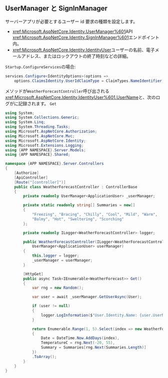 ## <a name="usermanager-and-signinmanager"></a>UserManager と SignInManager

サーバーアプリが必要とするユーザー id 要求の種類を設定します。

* <xref:Microsoft.AspNetCore.Identity.UserManager%601>API <xref:Microsoft.AspNetCore.Identity.SignInManager%601>エンドポイント内。
* <xref:Microsoft.AspNetCore.Identity.IdentityUser>ユーザーの名前、電子メールアドレス、またはロックアウトの終了時刻などの詳細。

`Startup.ConfigureServices`の場合:

```csharp
services.Configure<IdentityOptions>(options => 
    options.ClaimsIdentity.UserIdClaimType = ClaimTypes.NameIdentifier);
```

メソッドが`WeatherForecastController`呼び出される<xref:Microsoft.AspNetCore.Identity.IdentityUser%601.UserName>と、次のログがに記録されます。 `Get`

```csharp
using System;
using System.Collections.Generic;
using System.Linq;
using System.Threading.Tasks;
using Microsoft.AspNetCore.Authorization;
using Microsoft.AspNetCore.Mvc;
using Microsoft.AspNetCore.Identity;
using Microsoft.Extensions.Logging;
using {APP NAMESPACE}.Server.Models;
using {APP NAMESPACE}.Shared;

namespace {APP NAMESPACE}.Server.Controllers
{
    [Authorize]
    [ApiController]
    [Route("[controller]")]
    public class WeatherForecastController : ControllerBase
    {
        private readonly UserManager<ApplicationUser> _userManager;

        private static readonly string[] Summaries = new[]
        {
            "Freezing", "Bracing", "Chilly", "Cool", "Mild", "Warm", 
            "Balmy", "Hot", "Sweltering", "Scorching"
        };

        private readonly ILogger<WeatherForecastController> logger;

        public WeatherForecastController(ILogger<WeatherForecastController> logger, 
            UserManager<ApplicationUser> userManager)
        {
            this.logger = logger;
            _userManager = userManager;
        }

        [HttpGet]
        public async Task<IEnumerable<WeatherForecast>> Get()
        {
            var rng = new Random();

            var user = await _userManager.GetUserAsync(User);

            if (user != null)
            {
                logger.LogInformation($"User.Identity.Name: {user.UserName}");
            }

            return Enumerable.Range(1, 5).Select(index => new WeatherForecast
            {
                Date = DateTime.Now.AddDays(index),
                TemperatureC = rng.Next(-20, 55),
                Summary = Summaries[rng.Next(Summaries.Length)]
            })
            .ToArray();
        }
    }
}
```
